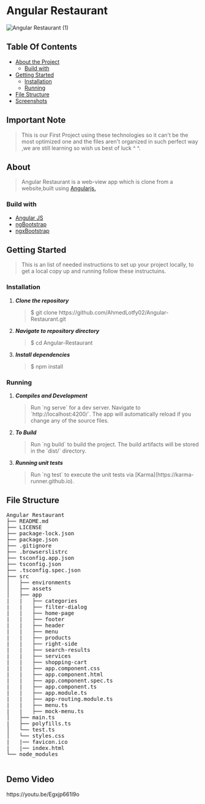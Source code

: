 # Angular Restaurant

![Angular Restaurant (1)](https://user-images.githubusercontent.com/76037906/136150996-dfb3f708-8835-4515-9dbc-16ca6ff32e06.jpg)

 
<h2>Table Of Contents</h2>
<ul>
  <li><a href="#about">About the Project</a>
    <ul><li><a href="#build">Build with</a></li></ul>
  </li>
  <li><a href="#getStarted">Getting Started</a> 
    <ul>
    <li>
      <a href="#installation">Installation</a> 
      </li>
      <li><a href="#Running">Running </a> </li>
    </ul> 
  </li>  
    <li><a href="#structure">File Structure</a></li>
  <li><a href="#demo_video">Screenshots</a> </li>
  
  
</ul>
<h2>Important Note</h2>
<blockquote>
This is our First Project using these technologies so it can't be the most optimized one and the files aren't organized in such perfect way ,we are still learning so wish us best of luck ^ ^.
</blockquote>
<h2 href="#about">About</h2>
<blockquote>
  <p>Angular Restaurant is a web-view app which is clone from a website,built using <a href="https://angular.io/">Angularjs.</a> </p>
</blockquote>
<h3 href="#build">Build with</h3>
<ul>
  <li><a href="https://angular.io/">Angular JS</a></li>
  <li><a href="https://ng-bootstrap.github.io/">ngBootstrap</a></li>
  <li><a href="https://valor-software.com/ngx-bootstrap/#/">ngxBootstrap</a></li>

</ul>

<h2 href="#getStarted">Getting Started</h2>
<blockquote>
  <p>This is an list of needed instructions to set up your project locally, to get a local copy up and running follow these instructuins.
 </p>
</blockquote>
<h3 href="#installation">Installation</h3>
<ol>
  <li><strong><em>Clone the repository</em></strong>
    <blockquote>$ git clone https://github.com/AhmedLotfy02/Angular-Restaurant.git</blockquote>
  </li>
  <li> 
  <strong><em>Navigate to repository directory
</em></strong>
    <blockquote>$ cd Angular-Restaurant</blockquote>
  </li>
  <li> 
  <strong><em>Install dependencies
</em></strong>
    <blockquote>$ npm install</blockquote>
  </li>
</ol>
<h3 href="#Running">Running</h3>
<ol>
  <li><strong><em>Compiles and Development </em></strong>
    <blockquote>Run `ng serve` for a dev server. Navigate to `http://localhost:4200/`. The app will automatically reload if you change any of the source files.
</blockquote>
  </li>
    <li><strong><em>To Build </em></strong>
    <blockquote>Run `ng build` to build the project. The build artifacts will be stored in the `dist/` directory.

</blockquote>
  </li>
    <li><strong><em>Running unit tests </em></strong>
    <blockquote>Run `ng test` to execute the unit tests via [Karma](https://karma-runner.github.io).
</blockquote>
  </li>
 
</ol>

<h2 href="#structure">File Structure</h2>
 <div> 
  <pre>
Angular Restaurant
├── README.md
├── LICENSE
├── package-lock.json
├── package.json
├── .gitignore
├── .browserslistrc
├── tsconfig.app.json
├── tsconfig.json  
├── .tsconfig.spec.json
├── src
│   ├── environments
│   ├── assets
│   ├── app
|   |   ├── categories
|   |   ├── filter-dialog	
|   |   ├── home-page	
|   |   ├── footer	
|   |   ├── header	
|   |   ├── menu	
|   |   ├── products	
|   |   ├── right-side	
|   |   ├── search-results	
|   |   ├── services	
|   |   ├── shopping-cart	
|   |   ├── app.component.css	
|   |   ├── app.component.html	
|   |   ├── app.component.spec.ts	
|   |   ├── app.component.ts	
|   |   ├── app.module.ts	
|   |   ├── app-routing.module.ts	
|   |   ├── menu.ts
|   |   ├── mock-menu.ts
│   ├── main.ts
|   ├── polyfills.ts
│   └── test.ts
│   └── styles.css
|   |── favicon.ico	
|   |── index.html	
└── node_modules	
  </pre>
</div>

<h2 href="#demo_video">Demo Video</h2>
https://youtu.be/Egxjp661l9o

